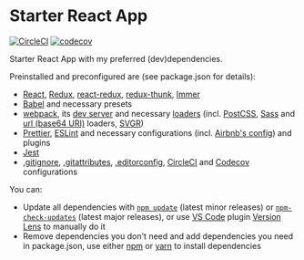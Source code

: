 # Starter React App

[![CircleCI](https://circleci.com/gh/tomchen/starter-react-app.svg?style=shield)](https://circleci.com/gh/tomchen/starter-react-app) [![codecov](https://codecov.io/gh/tomchen/starter-react-app/branch/master/graph/badge.svg)](https://codecov.io/gh/tomchen/starter-react-app)

Starter React App with my preferred (dev)dependencies.

Preinstalled and preconfigured are (see package.json for details):

* [React](https://reactjs.org/), [Redux](https://redux.js.org/), [react-redux](https://react-redux.js.org/), [redux-thunk](https://github.com/reduxjs/redux-thunk), [Immer](https://immerjs.github.io/immer/)
* [Babel](https://babeljs.io/) and necessary presets
* [webpack](https://webpack.js.org/), its [dev server](https://webpack.js.org/configuration/dev-server/) and necessary [loaders](https://webpack.js.org/loaders/) (incl. [PostCSS](https://webpack.js.org/loaders/postcss-loader/), [Sass](https://webpack.js.org/loaders/sass-loader/) and [url (base64 URI)](https://webpack.js.org/loaders/url-loader/) loaders, [SVGR](https://react-svgr.com/))
* [Prettier](https://prettier.io/), [ESLint](https://eslint.org/) and necessary configurations (incl. [Airbnb's config](https://github.com/airbnb/javascript)) and plugins
* [Jest](https://jestjs.io/)
* [.gitignore](https://git-scm.com/docs/gitignore), [.gitattributes](https://git-scm.com/docs/gitattributes), [.editorconfig](https://editorconfig.org/), [CircleCI](https://circleci.com/) and [Codecov](https://codecov.io/) configurations

You can:

* Update all dependencies with [`npm update`](https://docs.npmjs.com/cli/v6/commands/npm-update) (latest minor releases) or [`npm-check-updates`](https://www.npmjs.com/package/npm-check-updates) (latest major releases), or use [VS Code](https://code.visualstudio.com/) plugin [Version Lens](https://marketplace.visualstudio.com/items?itemName=pflannery.vscode-versionlens) to manually do it
* Remove dependencies you don't need and add dependencies you need in package.json, use either [npm](https://www.npmjs.com/) or [yarn](https://yarnpkg.com/) to install dependencies
